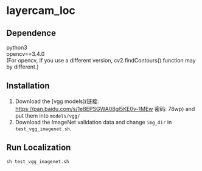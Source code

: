 # layercam_loc
## Dependence
python3  
opencv==3.4.0  
(For opencv, if you use a different version, cv2.findContours() function may by different.)

## Installation
1. Download the [vgg models](链接: https://pan.baidu.com/s/1e8EPSGWA08gl5KE0v-1MEw  密码: 78wp) and put them into ```models/vgg/```  
2. Download the ImageNet validation data and change ```img_dir``` in ```test_vgg_imagenet.sh```.

## Run Localization
```
sh test_vgg_imagenet.sh
```
